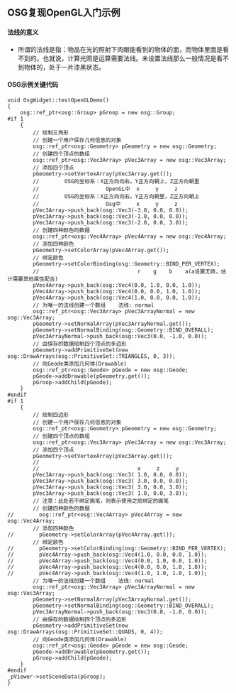 ## OSG复现OpenGL入门示例
#### 法线的意义
- 所谓的法线是指：物品在光的照射下肉眼能看到的物体的面，而物体里面是看不到的。也就说，计算光照是运算需要法线。未设置法线那么一般情况是看不到物体的，处于一片漆黑状态。
#### OSG示例关键代码

	void OsgWidget::testOpenGLDemo()
	{
	    osg::ref_ptr<osg::Group> pGroop = new osg::Group;
	#if 1
	    {
	        // 绘制三角形
	        // 创建一个用户保存几何信息的对象
	        osg::ref_ptr<osg::Geometry> pGeometry = new osg::Geometry;
	        // 创建四个顶点的数组
	        osg::ref_ptr<osg::Vec3Array> pVec3Array = new osg::Vec3Array;
	        // 添加四个顶点
	        pGeometry->setVertexArray(pVec3Array.get());
	        //        OSG的坐标系：X正方向向右，Y正方向朝上，Z正方向朝里
	        //                     OpenGL中  x     y     z
	        //        OSG的坐标系：X正方向向右，Y正方向朝里，Z正方向朝上
	        //                     Osg中     x     y     z
	        pVec3Array->push_back(osg::Vec3(-3.0, 0.0, 0.0));
	        pVec3Array->push_back(osg::Vec3(-1.0, 0.0, 0.0));
	        pVec3Array->push_back(osg::Vec3(-2.0, 0.0, 3.0));
	        // 创建四种颜色的数据
	        osg::ref_ptr<osg::Vec4Array> pVec4Array = new osg::Vec4Array;
	        // 添加四种颜色
	        pGeometry->setColorArray(pVec4Array.get());
	        // 绑定颜色
	        pGeometry->setColorBinding(osg::Geometry::BIND_PER_VERTEX);
	        //                               r    g    b    a(a设置无效，估计需要其他属性配合)
	        pVec4Array->push_back(osg::Vec4(0.0, 1.0, 0.0, 1.0));
	        pVec4Array->push_back(osg::Vec4(0.0, 0.0, 1.0, 1.0));
	        pVec4Array->push_back(osg::Vec4(1.0, 0.0, 0.0, 1.0));
	        // 为唯一的法线创建一个数组    法线: normal
	        osg::ref_ptr<osg::Vec3Array> pVec3ArrayNormal = new osg::Vec3Array;
	        pGeometry->setNormalArray(pVec3ArrayNormal.get());
	        pGeometry->setNormalBinding(osg::Geometry::BIND_OVERALL);
	        pVec3ArrayNormal->push_back(osg::Vec3(0.0, -1.0, 0.0));
	        // 由保存的数据绘制四个顶点的多边形
	        pGeometry->addPrimitiveSet(new osg::DrawArrays(osg::PrimitiveSet::TRIANGLES, 0, 3));
	        // 向Geode类添加几何体(Drawable)
	        osg::ref_ptr<osg::Geode> pGeode = new osg::Geode;
	        pGeode->addDrawable(pGeometry.get());
	        pGroop->addChild(pGeode);
	    }
	#endif
	#if 1
	    {
	        // 绘制四边形
	        // 创建一个用户保存几何信息的对象
	        osg::ref_ptr<osg::Geometry> pGeometry = new osg::Geometry;
	        // 创建四个顶点的数组
	        osg::ref_ptr<osg::Vec3Array> pVec3Array = new osg::Vec3Array;
	        // 添加四个顶点
	        pGeometry->setVertexArray(pVec3Array.get());
	        //
	        //                               x     z     y
	        pVec3Array->push_back(osg::Vec3( 1.0, 0.0, 0.0));
	        pVec3Array->push_back(osg::Vec3( 3.0, 0.0, 0.0));
	        pVec3Array->push_back(osg::Vec3( 3.0, 0.0, 3.0));
	        pVec3Array->push_back(osg::Vec3( 1.0, 0.0, 3.0));
	        // 注意：此处若不绑定画笔，则表示使用之前绑定的画笔
	        // 创建四种颜色的数据
	//        osg::ref_ptr<osg::Vec4Array> pVec4Array = new osg::Vec4Array;
	        // 添加四种颜色
	//        pGeometry->setColorArray(pVec4Array.get());
	        // 绑定颜色
	//        pGeometry->setColorBinding(osg::Geometry::BIND_PER_VERTEX);
	//        pVec4Array->push_back(osg::Vec4(1.0, 0.0, 0.0, 1.0));
	//        pVec4Array->push_back(osg::Vec4(0.0, 1.0, 0.0, 1.0));
	//        pVec4Array->push_back(osg::Vec4(0.0, 0.0, 1.0, 1.0));
	//        pVec4Array->push_back(osg::Vec4(1.0, 1.0, 1.0, 1.0));
	        // 为唯一的法线创建一个数组    法线: normal
	        osg::ref_ptr<osg::Vec3Array> pVec3ArrayNormal = new osg::Vec3Array;
	        pGeometry->setNormalArray(pVec3ArrayNormal.get());
	        pGeometry->setNormalBinding(osg::Geometry::BIND_OVERALL);
	        pVec3ArrayNormal->push_back(osg::Vec3(0.0, -1.0, 0.0));
	        // 由保存的数据绘制四个顶点的多边形
	        pGeometry->addPrimitiveSet(new osg::DrawArrays(osg::PrimitiveSet::QUADS, 0, 4));
	        // 向Geode类添加几何体(Drawable)
	        osg::ref_ptr<osg::Geode> pGeode = new osg::Geode;
	        pGeode->addDrawable(pGeometry.get());
	        pGroop->addChild(pGeode);
	    }
	#endif
	_pViewer->setSceneData(pGroop);
	}